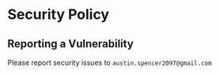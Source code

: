 # Security Policy

## Reporting a Vulnerability

Please report security issues to `austin.spencer2097@gmail.com`
